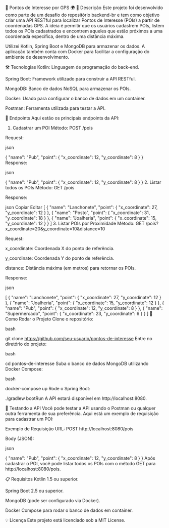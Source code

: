 📍 Pontos de Interesse por GPS 🌍
🌟 Descrição
Este projeto foi desenvolvido como parte de um desafio do repositório backend-br e tem como objetivo criar uma API RESTful para localizar Pontos de Interesse (POIs) a partir de coordenadas GPS. A ideia é permitir que os usuários cadastrem POIs, listem todos os POIs cadastrados e encontrem aqueles que estão próximos a uma coordenada específica, dentro de uma distância máxima.

Utilizei Kotlin, Spring Boot e MongoDB para armazenar os dados. A aplicação também conta com Docker para facilitar a configuração do ambiente de desenvolvimento.

🛠️ Tecnologias
Kotlin: Linguagem de programação do back-end.

Spring Boot: Framework utilizado para construir a API RESTful.

MongoDB: Banco de dados NoSQL para armazenar os POIs.

Docker: Usado para configurar o banco de dados em um container.

Postman: Ferramenta utilizada para testar a API.

🔌 Endpoints
Aqui estão os principais endpoints da API:

1. Cadastrar um POI
Método: POST /pois

Request:

json

{
    "name": "Pub",
    "point": {
        "x_coordinate": 12,
        "y_coordinate": 8
    }
}
Response:

json

{
    "name": "Pub",
    "point": {
        "x_coordinate": 12,
        "y_coordinate": 8
    }
}
2. Listar todos os POIs
Método: GET /pois

Response:

json
Copiar
Editar
[
    {
        "name": "Lanchonete",
        "point": {
            "x_coordinate": 27,
            "y_coordinate": 12
        }
    },
    {
        "name": "Posto",
        "point": {
            "x_coordinate": 31,
            "y_coordinate": 18
        }
    },
    {
        "name": "Joalheria",
        "point": {
            "x_coordinate": 15,
            "y_coordinate": 12
        }
    }
]
3. Listar POIs por Proximidade
Método: GET /pois?x_coordinate=20&y_coordinate=10&distance=10

Request:

x_coordinate: Coordenada X do ponto de referência.

y_coordinate: Coordenada Y do ponto de referência.

distance: Distância máxima (em metros) para retornar os POIs.

Response:

json

[
    {
        "name": "Lanchonete",
        "point": {
            "x_coordinate": 27,
            "y_coordinate": 12
        }
    },
    {
        "name": "Joalheria",
        "point": {
            "x_coordinate": 15,
            "y_coordinate": 12
        }
    },
    {
        "name": "Pub",
        "point": {
            "x_coordinate": 12,
            "y_coordinate": 8
        }
    },
    {
        "name": "Supermercado",
        "point": {
            "x_coordinate": 23,
            "y_coordinate": 6
        }
    }
]
🚀 Como Rodar o Projeto
Clone o repositório:

bash

git clone https://github.com/seu-usuario/pontos-de-interesse
Entre no diretório do projeto:

bash

cd pontos-de-interesse
Suba o banco de dados MongoDB utilizando Docker Compose:

bash

docker-compose up
Rode o Spring Boot:


./gradlew bootRun
A API estará disponível em http://localhost:8080.

🧪 Testando a API
Você pode testar a API usando o Postman ou qualquer outra ferramenta de sua preferência. Aqui está um exemplo de requisição para cadastrar um POI:

Exemplo de Requisição
URL: POST http://localhost:8080/pois

Body (JSON):

json

{
    "name": "Pub",
    "point": {
        "x_coordinate": 12,
        "y_coordinate": 8
    }
}
Após cadastrar o POI, você pode listar todos os POIs com o método GET para http://localhost:8080/pois.

📋 Requisitos
Kotlin 1.5 ou superior.

Spring Boot 2.5 ou superior.

MongoDB (pode ser configurado via Docker).

Docker Compose para rodar o banco de dados em container.

💡 Licença
Este projeto está licenciado sob a MIT License.
